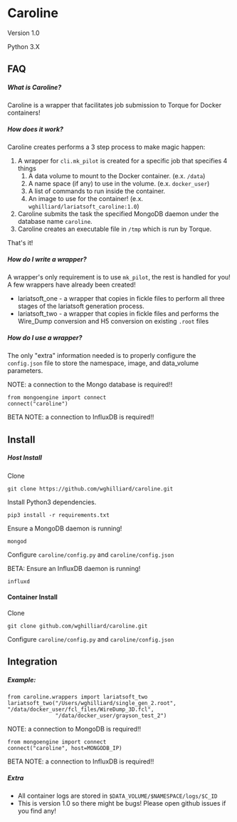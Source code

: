 Caroline 
====
Version 1.0

Python 3.X

## FAQ

##### What is Caroline?
Caroline is a wrapper that facilitates job submission to Torque for Docker containers!

##### How does it work?
Caroline creates performs a 3 step process to make magic happen:

1. A wrapper for `cli.mk_pilot` is created for a specific job that specifies 4 things
    1. A data volume to mount to the Docker container. (e.x. `/data`)
    2. A name space (if any) to use in the volume. (e.x. `docker_user`)
    3. A list of commands to run inside the container. 
    4. An image to use for the container! (e.x. `wghilliard/lariatsoft_caroline:1.0`)
2. Caroline submits the task the specified MongoDB daemon under the database name `caroline`.
3. Caroline creates an executable file in `/tmp` which is run by Torque.

That's it!

##### How do I write a wrapper?
A wrapper's only requirement is to use `mk_pilot`, the rest is handled for you!
A few wrappers have already been created!
- lariatsoft_one - a wrapper that copies in fickle files to perform all three stages of the lariatsoft generation process.
- lariatsoft_two - a wrapper that copies in fickle files and performs the Wire_Dump conversion and H5 conversion on existing `.root` files

##### How do I use a wrapper?
The only "extra" information needed is to properly configure the `config.json` file to store the namespace, image, and data_volume parameters.

NOTE: a connection to the Mongo database is required!!

    from mongoengine import connect
    connect("caroline")

BETA NOTE: a connection to InfluxDB is required!!

## Install

##### Host Install
Clone

    git clone https://github.com/wghilliard/caroline.git

Install Python3 dependencies.
    
    pip3 install -r requirements.txt
    
Ensure a MongoDB daemon is running!

    mongod

Configure `caroline/config.py` and `caroline/config.json`
    
BETA: Ensure an InfluxDB daemon is running!
 
    influxd


#### Container Install

Clone

    git clone github.com/wghilliard/caroline.git

Configure `caroline/config.py` and `caroline/config.json`

## Integration

##### Example:

    from caroline.wrappers import lariatsoft_two
    lariatsoft_two("/Users/wghilliard/single_gen_2.root", "/data/docker_user/fcl_files/WireDump_3D.fcl",
                   "/data/docker_user/grayson_test_2")
                  
                   
NOTE: a connection to MongoDB is required!!

    from mongoengine import connect
    connect("caroline", host=MONGODB_IP)

BETA NOTE: a connection to InfluxDB is required!!

    

##### Extra
- All container logs are stored in `$DATA_VOLUME/$NAMESPACE/logs/$C_ID`
- This is version 1.0 so there might be bugs! Please open github issues if you find any!
